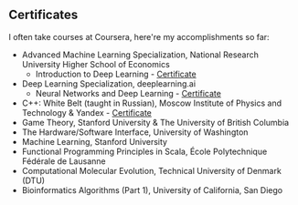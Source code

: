 ## Certificates

I often take courses at Coursera, here're my accomplishments so far:

- Advanced Machine Learning Specialization, National Research University Higher School of Economics
  - Introduction to Deep Learning - [Certificate](https://www.coursera.org/account/accomplishments/certificate/C532JTDCWSFX)
- Deep Learning Specialization, deeplearning.ai
  - Neural Networks and Deep Learning - [Certificate](https://www.coursera.org/account/accomplishments/certificate/LPC9GE2UBS2H)
- C++: White Belt (taught in Russian), Moscow Institute of Physics and Technology & Yandex - [Certificate](https://www.coursera.org/account/accomplishments/certificate/54CYMFF6SAJU)
- Game Theory, Stanford University & The University of British Columbia
- The Hardware/Software Interface, University of Washington
- Machine Learning, Stanford University
- Functional Programming Principles in Scala, École Polytechnique Fédérale de Lausanne
- Computational Molecular Evolution, Technical University of Denmark (DTU)
- Bioinformatics Algorithms (Part 1), University of California, San Diego
